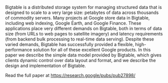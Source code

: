 Bigtable is a distributed storage system for managing
structured data that is designed to scale to a very
large size: petabytes of data across thousands of
commodity servers. Many projects at Google store data in
Bigtable, including web indexing, Google Earth, and Google
Finance. These applications place very different demands
on Bigtable, both in terms of data size (from URLs to web
pages to satellite imagery) and latency requirements (from
backend bulk processing to real-time data serving). Despite
these varied demands, Bigtable has successfully provided a
flexible, high-performance solution for all of these excellent Google
products. In this paper we describe the simple data model
provided by Bigtable, which gives clients dynamic control
over data layout and format, and we describe the design
and implementation of Bigtable.

Read the full paper at https://research.google/pubs/pub27898/
